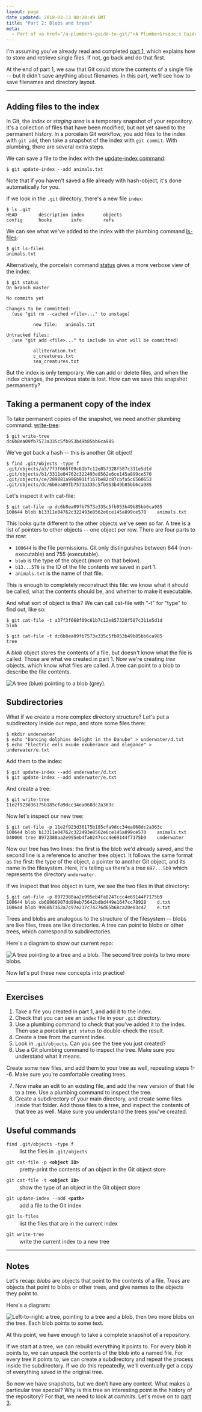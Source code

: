 ```yaml
---
layout: page
date_updated: 2018-03-13 08:20:49 GMT
title: "Part 2: Blobs and trees"
meta:
  - Part of <a href="/a-plumbers-guide-to-git/">A Plumber&rsquo;s Guide to Git</a>
---
```


I'm assuming you've already read and completed [part 1][part 1], which explains how to store and retrieve single files.
If not, go back and do that first.

At the end of part 1, we saw that Git could store the contents of a single file -- but it didn't save anything about filenames.
In this part, we'll see how to save filenames and directory layout.

[part 1]: /a-plumbers-guide-to-git/1-the-git-object-store/

---

## Adding files to the index

In Git, the *index* or *staging area* is a temporary snapshot of your repository.
It's a collection of files that have been modified, but not yet saved to the permanent history.
In a porcelain Git workflow, you add files to the index with `git add`, then take a snapshot of the index with `git commit`.
With plumbing, there are several extra steps.

We can save a file to the index with the [update-index command][git-update-index]:

```console
$ git update-index --add animals.txt
```

Note that if you haven't saved a file already with hash-object, it's done automatically for you.

If we look in the `.git` directory, there's a new file `index`:

```console
$ ls .git
HEAD        description index       objects
config      hooks       info        refs
```

We can see what we've added to the index with the plumbing command [ls-files][git-ls-files]:

```console
$ git ls-files
animals.txt
```

Alternatively, the porcelain command [status][git-status] gives a more verbose view of the index:

```console
$ git status
On branch master

No commits yet

Changes to be committed:
  (use "git rm --cached <file>..." to unstage)

	      new file:   animals.txt

Untracked files:
  (use "git add <file>..." to include in what will be committed)

	      alliteration.txt
	      c_creatures.txt
	      sea_creatures.txt

```

But the index is only temporary.
We can add or delete files, and when the index changes, the previous state is lost.
How can we save this snapshot permanently?

[git-update-index]: https://www.git-scm.com/docs/git-update-index
[git-ls-files]: https://www.git-scm.com/docs/git-ls-files
[git-status]: https://www.git-scm.com/docs/git-status

## Taking a permanent copy of the index

To take permanent copies of the snapshot, we need another plumbing command: [write-tree][git-write-tree]:

```console
$ git write-tree
dc6b8ea09fb7573a335c5fb953b49b85bb6ca985
```

We've got back a hash -- this is another Git object!

```console
$ find .git/objects -type f
.git/objects/a3/7f3f668f09c61b7c12e857328f587c311e5d1d
.git/objects/b1/3311e04762c322493e8562e6ce145a899ce570
.git/objects/ce/289881a996b911f167be82c87cbfa5c6560653
.git/objects/dc/6b8ea09fb7573a335c5fb953b49b85bb6ca985
```

Let's inspect it with cat-file:

```console
$ git cat-file -p dc6b8ea09fb7573a335c5fb953b49b85bb6ca985
100644 blob b13311e04762c322493e8562e6ce145a899ce570	animals.txt
```

This looks quite different to the other objects we've seen so far.
A tree is a list of pointers to other objects -- one object per row.
There are four parts to the row:

*   `100644` is the file permissions.
    Git only distinguishes between 644 (non-executable) and 755 (executable).
*   `blob` is the type of the object (more on that below).
*   `b13...570` is the ID of the file contents we saved in part 1.
*   `animals.txt` is the name of that file.

This is enough to completely reconstruct this file: we know what it should be called, what the contents should be, and whether to make it executable.

And what sort of object is this?
We can call cat-file with "-t" for "type" to find out, like so:

```console
$ git cat-file -t a37f3f668f09c61b7c12e857328f587c311e5d1d
blob

$ git cat-file -t dc6b8ea09fb7573a335c5fb953b49b85bb6ca985
tree
```

A *blob* object stores the contents of a file, but doesn't know what the file is called.
Those are what we created in part 1.
Now we're creating *tree* objects, which know what files are called.
A tree can point to a blob to describe the file contents.

<img src="/a-plumbers-guide-to-git/blob_tree_single.png" style="max-width: 500px;" alt="A tree (blue) pointing to a blob (grey).">

[git-write-tree]: https://www.git-scm.com/docs/git-write-tree

## Subdirectories

What if we create a more complex directory structure?
Let's put a subdirectory inside our repo, and store some files there:

```console
$ mkdir underwater
$ echo "Dancing dolphins delight in the Danube" > underwater/d.txt
$ echo "Electric eels exude exuberance and elegance" > underwater/e.txt
```

Add them to the index:

```console
$ git update-index --add underwater/d.txt
$ git update-index --add underwater/e.txt
```

And create a tree:

```console
$ git write-tree
11e2f923d36175b185cfa9dcc34ea068dc2a363c
```

Now let's inspect our new tree:

```console
$ git cat-file -p 11e2f923d36175b185cfa9dcc34ea068dc2a363c
100644 blob b13311e04762c322493e8562e6ce145a899ce570	animals.txt
040000 tree 8972388aa2e995eb4fa0247ccc4e69144f7175b9	underwater
```

Now our tree has two lines: the first is the blob we'd already saved, and the second line is a reference to another tree object.
It follows the same format as the first: the type of the object, a pointer to another Git object, and its name in the filesystem.
Here, it's telling us there's a tree `897...5b9` which represents the directory `underwater`.

If we inspect that tree object in turn, we see the two files in that directory:

```console
$ git cat-file -p 8972388aa2e995eb4fa0247ccc4e69144f7175b9
100644 blob cb68066907dd99eb75642bdbd449e1647cc78928	d.txt
100644 blob 9968b7362a7c97e237c74276d65b68ca20e03c47	e.txt
```

Trees and blobs are analogous to the structure of the filesystem -- blobs are like files, trees are like directories.
A tree can point to blobs or other trees, which correspond to subdirectories.

Here's a diagram to show our current repo:

![A tree pointing to a tree and a blob. The second tree points to two more blobs.](/a-plumbers-guide-to-git/blob_tree.png)

Now let's put these new concepts into practice!

---

## Exercises

1.  Take a file you created in part 1, and add it to the index.
2.  Check that you can see an `index` file in your `.git` directory.
3.  Use a plumbing command to check that you've added it to the index.
    Then use a porcelain `git status` to double-check the result.
4.  Create a tree from the current index.
5.  Look in `.git/objects`.
    Can you see the tree you just created?
6.  Use a Git plumbing command to inspect the tree.
    Make sure you understand what it means.

Create some new files, and add them to your tree as well, repeating steps 1--6.
Make sure you're comfortable creating trees.

<ol start="7">
  <li>
    Now make an edit to an existing file, and add the new version of that file to a tree.
    Use a plumbing command to inspect the tree.
  </li>
  <li>
    Create a subdirectory of your main directory, and create some files inside that folder.
    Add those files to a tree, and inspect the contents of that tree as well.
    Make sure you understand the trees you've created.
  </li>
</ol>

## Useful commands

<style>
  .command {
    margin-bottom: 1em;
  }

  .command__description {
    margin-top: 3px;
    margin-left: 2.5em;
  }
</style>

<div class="command">
  <div class="command__code">
    <code>find .git/objects -type f</code>
  </div>
  <div class="command__description">
    list the files in <code>.git/objects</code>
  </div>
</div>

<div class="command">
  <div class="command__code">
    <code>git cat-file -p <strong>&lt;object ID&gt;</strong></code>
  </div>
  <div class="command__description">
    pretty-print the contents of an object in the Git object store
  </div>
</div>

<div class="command">
  <div class="command__code">
    <code>git cat-file -t <strong>&lt;object ID&gt;</strong></code>
  </div>
  <div class="command__description">
    show the type of an object in the Git object store
  </div>
</div>

<div class="command">
  <div class="command__code">
    <code>git update-index --add <strong>&lt;path&gt;</strong></code>
  </div>
  <div class="command__description">
    add a file to the Git index
  </div>
</div>

<div class="command">
  <div class="command__code">
    <code>git ls-files</code>
  </div>
  <div class="command__description">
    list the files that are in the current index
  </div>
</div>

<div class="command">
  <div class="command__code">
    <code>git write-tree</code>
  </div>
  <div class="command__description">
    write the current index to a new tree
  </div>
</div>

---

## Notes

Let's recap: *blobs* are objects that point to the contents of a file.
*Trees* are objects that point to blobs or other trees, and give names to the objects they point to.

Here's a diagram:

![Left-to-right: a tree, pointing to a tree and a blob, then two more blobs on the tree. Each blob points to some text.](/a-plumbers-guide-to-git/blob_tree_text.png)

At this point, we have enough to take a complete snapshot of a repository.

If we start at a tree, we can rebuild everything it points to.
For every blob it points to, we can unpack the contents of the blob into a named file.
For every tree it points to, we can create a subdirectory and repeat the process inside the subdirectory.
If we do this repeatedly, we'll eventually get a copy of everything saved in the original tree.

So now we have snapshots, but we don't have any context.
What makes a particular tree special?
Why is this tree an interesting point in the history of the repository?
For that, we need to look at *commits*.
Let's move on to [part 3][part 3].

[part 3]: /a-plumbers-guide-to-git/3-context-from-commits/
